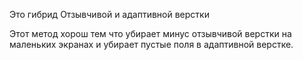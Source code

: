 Это гибрид Отзывчивой и адаптивной верстки

Этот метод хорош тем что убирает минус отзывчивой верстки на маленьких экранах и убирает пустые поля в адаптивной верстке.


















